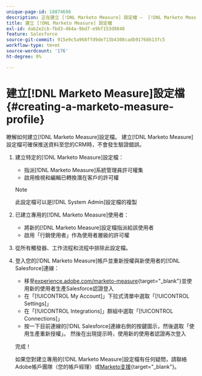 ```yaml
---
unique-page-id: 18874698
description: 正在建立 [!DNL Marketo Measure] 設定檔 —  [!DNL Marketo Measure]
title: 建立 [!DNL Marketo Measure] 設定檔
exl-id: dab2e2cb-fbd3-464a-9bd7-e9bf153d9848
feature: Salesforce
source-git-commit: 915e9c5a968ffd9de713b4308cadb91768613fc5
workflow-type: tm+mt
source-wordcount: '176'
ht-degree: 0%

---
```


# 建立[!DNL Marketo Measure]設定檔 {#creating-a-marketo-measure-profile}

瞭解如何建立[!DNL Marketo Measure]設定檔。 建立[!DNL Marketo Measure]設定檔可確保推送資料至您的CRM時，不會發生驗證錯誤。

1. 建立特定的[!DNL Marketo Measure]設定檔：

   * 指派[!DNL Marketo Measure]系統管理員許可權集
   * 啟用檢視和編輯已轉換潛在客戶的許可權

   >[!NOTE]
   >
   >此設定檔可以是[!DNL System Admin]設定檔的複製

1. 已建立專用的[!DNL Marketo Measure]使用者：

   * 將新的[!DNL Marketo Measure]設定檔指派給該使用者
   * 啟用「行銷使用者」作為使用者層級的許可權

1. 從所有觸發器、工作流程和流程中排除此設定檔。
1. 登入您的[!DNL Marketo Measure]帳戶並重新授權與新使用者的[!DNL Salesforce]連線：

   * 移至[experience.adobe.com/marketo-measure](https://experience.adobe.com/marketo-measure){target="_blank"}並使用新的使用者生產Salesforce認證登入
   * 在「[!UICONTROL My Account]」下拉式清單中選取「[!UICONTROL Settings]」
   * 在「[!UICONTROL Integrations]」群組中選取「[!UICONTROL Connections]」
   * 按一下目前連線的[!DNL Salesforce]連線右側的按鍵圖示，然後選取「使用生產重新授權」。 然後在出現提示時，使用新的使用者認證再次登入

   完成！

   如果您對建立專用的[!DNL Marketo Measure]設定檔有任何疑問，請聯絡Adobe帳戶團隊（您的帳戶經理）或[Marketo支援](https://nation.marketo.com/t5/support/ct-p/Support){target="_blank"}。

